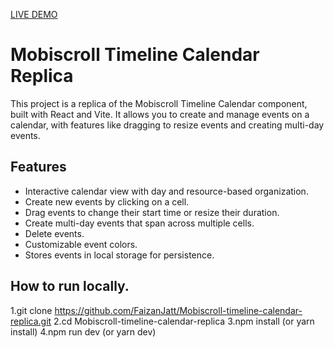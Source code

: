 
[LIVE DEMO](https://faizanjatt.github.io/Mobiscroll-timeline-calendar-replica/)

# Mobiscroll Timeline Calendar Replica

This project is a replica of the Mobiscroll Timeline Calendar component, built with React and Vite. It allows you to create and manage events on a calendar, with features like dragging to resize events and creating multi-day events.

## Features

- Interactive calendar view with day and resource-based organization.
- Create new events by clicking on a cell.
- Drag events to change their start time or resize their duration.
- Create multi-day events that span across multiple cells.
- Delete events.
- Customizable event colors.
- Stores events in local storage for persistence.



## How to run locally.
1.git clone https://github.com/FaizanJatt/Mobiscroll-timeline-calendar-replica.git
2.cd Mobiscroll-timeline-calendar-replica
3.npm install (or yarn install)
4.npm run dev (or yarn dev)
